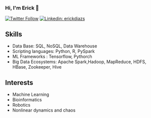 ### Hi, I'm Erick 👋

[![Twitter Follow](https://img.shields.io/twitter/follow/Brocoli_GT?label=Follow)](https://twitter.com/Brocoli_GT)
[![Linkedin: erickdiazs](https://img.shields.io/badge/-erickdiazs-blue?style=flat-square&logo=Linkedin&logoColor=white&link=https://www.linkedin.com/in/erickdiazs/)](https://www.linkedin.com/in/erickdiazs/)

## Skills
- Data Base: SQL, NoSQL, Data Warehouse
- Scripting languages: Python, R, PySpark
- ML Frameworks : Tensorflow, Pythorch
- Big Data Ecosystems: Apache Spark,Hadoop, MapReduce, HDFS, HBase, Zookeeper, Hive

## Interests
- Machine Learning
- Bioinformatics
- Robotics
- Nonlinear dynamics and chaos 


<!--misteranmol
**ErickDiaz/ErickDiaz** is a ✨ _special_ ✨ repository because its `README.md` (this file) appears on your GitHub profile.

Here are some ideas to get you started:

- 🔭 I’m currently working on ...
- 🌱 I’m currently learning ...
- 👯 I’m looking to collaborate on ...
- 🤔 I’m looking for help with ...
- 💬 Ask me about ...
- 📫 How to reach me: ...
- 😄 Pronouns: ...
- ⚡ Fun fact: ...
-->
